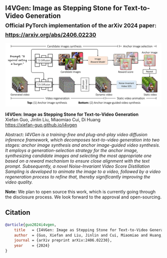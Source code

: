 ## I4VGen: Image as Stepping Stone for Text-to-Video Generation<br><sub>Official PyTorch implementation of the arXiv 2024 paper: https://arxiv.org/abs/2406.02230</sub>

![I4VGen](./docs/i4vgen.png)

**I4VGen: Image as Stepping Stone for Text-to-Video Generation**<br>
Xiefan Guo, Jinlin Liu, Miaomiao Cui, Di Huang<br>
https://xiefan-guo.github.io/i4vgen<br>

Abstract: *I4VGen is a training-free and plug-and-play video diffusion inference framework, which decomposes text-to-video generation into two stages: anchor image synthesis and anchor image-guided video synthesis. It employs a generation-selection strategy for the anchor image, synthesizing candidate images and selecting the most appropriate one based on a reward mechanism to ensure close alignment with the text prompt. Subsequently, a novel Noise-Invariant Video Score Distillation Sampling is developed to animate the image to a video, followed by a video regeneration process to refine that, thereby significantly improving the video quality.*

**Note:** We plan to open source this work, which is currently going through the disclosure process. We look forward to the approval and open-sourcing.

## Citation

```bibtex
@article{guo2024i4vgen,
    title   = {I4VGen: Image as Stepping Stone for Text-to-Video Generation},
    author  = {Guo, Xiefan and Liu, Jinlin and Cui, Miaomiao and Huang, Di},
    journal = {arXiv preprint arXiv:2406.02230},
    year    = {2024}
}
```